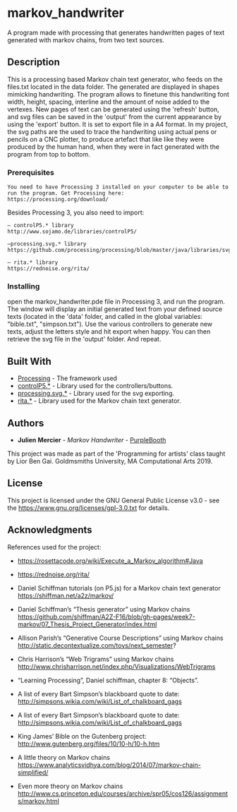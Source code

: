 # markov_handwriter
A program made with processing that generates handwritten pages of text generated with markov chains, from two text sources. 

## Description

This is a processing based Markov chain text generator, who feeds on the files.txt located in the data folder. The generated are displayed in shapes mimicking handwriting. The program allows to finetune this handwriting font width, height, spacing, interline and the amount of noise added to the vertexes. New pages of text can be generated using the 'refresh' button, and svg files can be saved in the 'output' from the current appearance by using the 'export' button. 
It is set to export file in a A4 format. In my project, the svg paths are the used to trace the handwriting using actual pens or pencils on a CNC plotter, to produce artefact that like like they were produced by the human hand, when they were in fact generated with the program from top to bottom. 

### Prerequisites

    You need to have Processing 3 installed on your computer to be able to run the program. Get Processing here: 
    https://processing.org/download/ 

Besides Processing 3, you also need to import: 

    — controlP5.* library
    http://www.sojamo.de/libraries/controlP5/
    
    —processing.svg.* library
    https://github.com/processing/processing/blob/master/java/libraries/svg/README.md
    
    — rita.* library
    https://rednoise.org/rita/


### Installing

open the markov_handwriter.pde file in Processing 3, and run the program. The window will display an initial generated text from your defined source texts (located in the 'data' folder, and called in the global variables: "bible.txt", "simpson.txt"). Use the various controllers to generate new texts, adjust the letters style and hit export when happy. You can then retrieve the svg file in the 'output' folder. And repeat.


## Built With

* [Processing](https://processing.org/download/) - The framework used
* [controlP5.*](http://www.sojamo.de/libraries/controlP5/) - Library used for the controllers/buttons.
* [processing.svg.*](https://rometools.github.io/rome/) - Library used for the svg exporting.
* [rita.*](https://rednoise.org/rita/) - Library used for the Markov chain text generator.

## Authors

* **Julien Mercier** - *Markov Handwriter* - [PurpleBooth](https://github.com/PurpleBooth)

This project was made as part of the 'Programming for artists' class taught by Lior Ben Gai. Goldmsmiths University, MA Computational Arts 2019. 


## License

This project is licensed under the GNU General Public License v3.0 - see the https://www.gnu.org/licenses/gpl-3.0.txt for details. 

## Acknowledgments

References used for the project: 

* https://rosettacode.org/wiki/Execute_a_Markov_algorithm#Java

* https://rednoise.org/rita/

* Daniel Schiffman tutorials (on P5.js) for a Markov chain text generator
  https://shiffman.net/a2z/markov/

* Daniel Schiffman’s “Thesis generator” using Markov chains
  https://github.com/shiffman/A2Z-F16/blob/gh-pages/week7-markov/07_Thesis_Project_Generator/index.html
  
* Allison Parish’s “Generative Course Descriptions” using Markov chains
  http://static.decontextualize.com/toys/next_semester?

* Chris Harrison’s “Web Trigrams” using Markov chains
  http://www.chrisharrison.net/index.php/Visualizations/WebTrigrams

* “Learning Processing”, Daniel schiffman, chapter 8: “Objects”.

* A list of every Bart Simpson’s blackboard quote to date: 
  http://simpsons.wikia.com/wiki/List_of_chalkboard_gags

* A list of every Bart Simpson’s blackboard quote to date: 
  http://simpsons.wikia.com/wiki/List_of_chalkboard_gags

* King James’ Bible on the Gutenberg project: 
  http://www.gutenberg.org/files/10/10-h/10-h.htm

* A little theory on Markov chains
  https://www.analyticsvidhya.com/blog/2014/07/markov-chain-simplified/

* Even more theory on Markov chains
  http://www.cs.princeton.edu/courses/archive/spr05/cos126/assignments/markov.html
